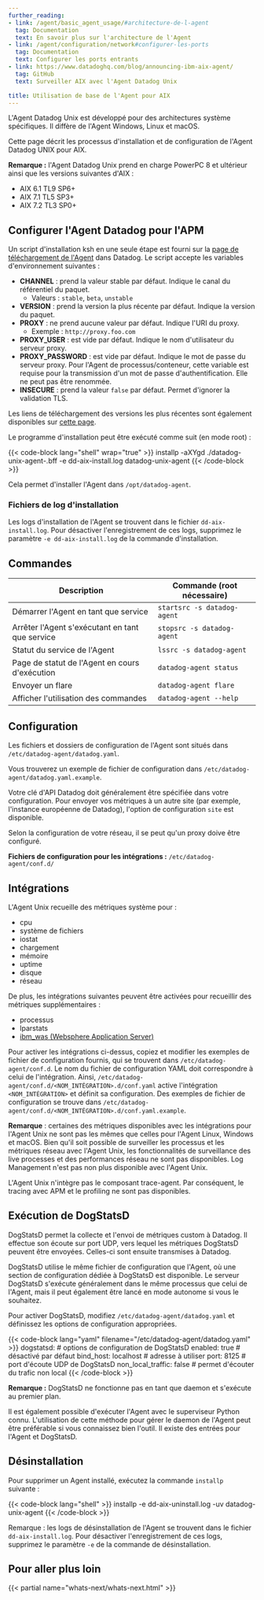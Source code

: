 ```yaml
---
further_reading:
- link: /agent/basic_agent_usage/#architecture-de-l-agent
  tag: Documentation
  text: En savoir plus sur l'architecture de l'Agent
- link: /agent/configuration/network#configurer-les-ports
  tag: Documentation
  text: Configurer les ports entrants
- link: https://www.datadoghq.com/blog/announcing-ibm-aix-agent/
  tag: GitHub
  text: Surveiller AIX avec l'Agent Datadog Unix

title: Utilisation de base de l'Agent pour AIX
---
```


<div class="alert alert-info">
L'Agent Datadog Unix est développé pour des architectures système spécifiques. Il diffère de l'Agent Windows, Linux et macOS.
</div>

Cette page décrit les processus d'installation et de configuration de l'Agent Datadog UNIX pour AIX.

**Remarque :** l'Agent Datadog Unix prend en charge PowerPC 8 et ultérieur ainsi que les versions suivantes d'AIX :

* AIX 6.1 TL9 SP6+
* AIX 7.1 TL5 SP3+
* AIX 7.2 TL3 SP0+

## Configurer l'Agent Datadog pour l'APM

Un script d'installation ksh en une seule étape est fourni sur la [page de téléchargement de l'Agent][1] dans Datadog. Le script accepte les variables d'environnement suivantes :

* **CHANNEL** : prend la valeur stable par défaut. Indique le canal du référentiel du paquet.
  * Valeurs : `stable`, `beta`, `unstable`
* **VERSION** : prend la version la plus récente par défaut. Indique la version du paquet.
* **PROXY** : ne prend aucune valeur par défaut. Indique l'URI du proxy.
  * Exemple : `http://proxy.foo.com`
* **PROXY_USER** : est vide par défaut. Indique le nom d'utilisateur du serveur proxy.
* **PROXY_PASSWORD** : est vide par défaut. Indique le mot de passe du serveur proxy. Pour l'Agent de processus/conteneur, cette variable est requise pour la transmission d'un mot de passe d'authentification. Elle ne peut pas être renommée.
* **INSECURE** : prend la valeur `false` par défaut. Permet d'ignorer la validation TLS.

Les liens de téléchargement des versions les plus récentes sont également disponibles sur [cette page][2].

Le programme d'installation peut être exécuté comme suit (en mode root) :

{{< code-block lang="shell" wrap="true" >}}
installp -aXYgd ./datadog-unix-agent-<VERSION>.bff -e dd-aix-install.log datadog-unix-agent
{{< /code-block >}}

Cela permet d'installer l'Agent dans `/opt/datadog-agent`.

### Fichiers de log d'installation

Les logs d'installation de l'Agent se trouvent dans le fichier `dd-aix-install.log`. Pour désactiver l'enregistrement de ces logs, supprimez le paramètre `-e dd-aix-install.log` de la commande d'installation.

## Commandes

| Description                     | Commande (root nécessaire)           |
|---------------------------------|-----------------------------|
| Démarrer l'Agent en tant que service        | `startsrc -s datadog-agent` |
| Arrêter l'Agent s'exécutant en tant que service | `stopsrc -s datadog-agent`  |
| Statut du service de l'Agent         | `lssrc -s datadog-agent`    |
| Page de statut de l'Agent en cours d'exécution    | `datadog-agent status`      |
| Envoyer un flare                      | `datadog-agent flare`       |
| Afficher l'utilisation des commandes           | `datadog-agent --help`      |

## Configuration

Les fichiers et dossiers de configuration de l'Agent sont situés dans `/etc/datadog-agent/datadog.yaml`.

Vous trouverez un exemple de fichier de configuration dans `/etc/datadog-agent/datadog.yaml.example`.

Votre clé d'API Datadog doit généralement être spécifiée dans votre configuration. Pour envoyer vos métriques à un autre site (par exemple, l'instance européenne de Datadog), l'option de configuration `site` est disponible.

Selon la configuration de votre réseau, il se peut qu'un proxy doive être configuré.

**Fichiers de configuration pour les intégrations :**
`/etc/datadog-agent/conf.d/`

## Intégrations

L'Agent Unix recueille des métriques système pour :

* cpu
* système de fichiers
* iostat
* chargement
* mémoire
* uptime
* disque
* réseau

De plus, les intégrations suivantes peuvent être activées pour recueillir des métriques supplémentaires :

* processus
* lparstats
* [ibm_was (Websphere Application Server)][3]

Pour activer les intégrations ci-dessus, copiez et modifier les exemples de fichier de configuration fournis, qui se trouvent dans `/etc/datadog-agent/conf.d`. Le nom du fichier de configuration YAML doit correspondre à celui de l'intégration. Ainsi, `/etc/datadog-agent/conf.d/<NOM_INTÉGRATION>.d/conf.yaml` active l'intégration `<NOM_INTÉGRATION>` et définit sa configuration. Des exemples de fichier de configuration se trouve dans `/etc/datadog-agent/conf.d/<NOM_INTÉGRATION>.d/conf.yaml.example`.

**Remarque** : certaines des métriques disponibles avec les intégrations pour l'Agent Unix ne sont pas les mêmes que celles pour l'Agent Linux, Windows et macOS. Bien qu'il soit possible de surveiller les processus et les métriques réseau avec l'Agent Unix, les fonctionnalités de surveillance des live processes et des performances réseau ne sont pas disponibles. Log Management n'est pas non plus disponible avec l'Agent Unix.

<div class="alert alert-info">L'Agent Unix n'intègre pas le composant trace-agent. Par conséquent, le tracing avec APM et le profiling ne sont pas disponibles.</div>

## Exécution de DogStatsD

DogStatsD permet la collecte et l'envoi de métriques custom à Datadog. Il effectue son écoute sur port UDP, vers lequel les métriques DogStatsD peuvent être envoyées. Celles-ci sont ensuite transmises à Datadog.

DogStatsD utilise le même fichier de configuration que l'Agent, où une section de configuration dédiée à DogStatsD est disponible. Le serveur DogStatsD s'exécute généralement dans le même processus que celui de l'Agent, mais il peut également être lancé en mode autonome si vous le souhaitez.

Pour activer DogStatsD, modifiez `/etc/datadog-agent/datadog.yaml` et définissez les options de configuration appropriées.

{{< code-block lang="yaml" filename="/etc/datadog-agent/datadog.yaml" >}}
dogstatsd:                        # options de configuration de DogStatsD
  enabled: true                   # désactivé par défaut
  bind_host: localhost            # adresse à utiliser
  port: 8125                      # port d'écoute UDP de DogStatsD
  non_local_traffic: false        # permet d'écouter du trafic non local
{{< /code-block >}}

**Remarque :** DogStatsD ne fonctionne pas en tant que daemon et s'exécute au premier plan.

Il est également possible d'exécuter l'Agent avec le superviseur Python connu. L'utilisation de cette méthode pour gérer le daemon de l'Agent peut être préférable si vous connaissez bien l'outil. Il existe des entrées pour l'Agent et DogStatsD.

## Désinstallation

Pour supprimer un Agent installé, exécutez la commande `installp` suivante :

{{< code-block lang="shell" >}}
installp -e dd-aix-uninstall.log -uv datadog-unix-agent
{{< /code-block >}}

Remarque : les logs de désinstallation de l'Agent se trouvent dans le fichier `dd-aix-install.log`. Pour désactiver l'enregistrement de ces logs, supprimez le paramètre `-e` de la commande de désinstallation.

## Pour aller plus loin

{{< partial name="whats-next/whats-next.html" >}}

[1]: https://app.datadoghq.com/account/settings/agent/latest?platform=aix
[2]: https://github.com/DataDog/datadog-unix-agent/releases
[3]: https://github.com/DataDog/datadog-unix-agent/blob/master/checks/bundled/ibm_was/README.md
